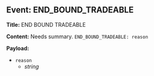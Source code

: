 ## Event: END_BOUND_TRADEABLE

**Title:** END BOUND TRADEABLE

**Content:**
Needs summary.
`END_BOUND_TRADEABLE: reason`

**Payload:**
- `reason`
  - *string*